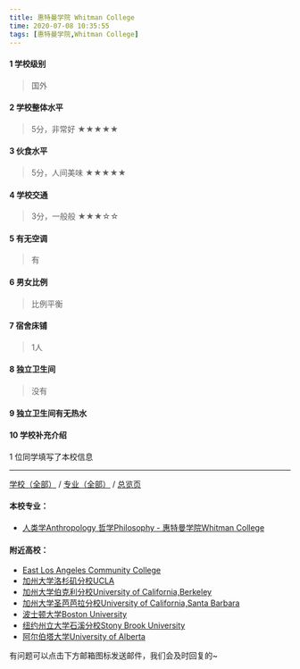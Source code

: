 ```yaml
---
title: 惠特曼学院 Whitman College
time: 2020-07-08 10:35:55
tags: [惠特曼学院,Whitman College]
---
```

#### 1 学校级别
> 国外


#### 2 学校整体水平
> 5分，非常好
★★★★★


#### 3 伙食水平
>  5分，人间美味
★★★★★


#### 4 学校交通
> 3分，一般般
★★★☆☆


#### 5 有无空调
> 有


#### 6 男女比例
> 比例平衡


#### 7 宿舍床铺
> 1人
 

#### 8 独立卫生间
> 没有


#### 9 独立卫生间有无热水
> 


#### 10 学校补充介绍
> 

1 位同学填写了本校信息
***
[学校（全部）](https://univgo.github.io/2020/07/09/学校汇总页) / [专业（全部）](https://univgo.github.io/2020/07/09/专业汇总页) / [总览页](https://univgo.github.io/2020/07/09/总览)
#### 本校专业：
- [人类学Anthropology 哲学Philosophy - 惠特曼学院Whitman College](https://univgo.github.io/2020/07/08/人类学Anthropology%20哲学Philosophy%20-%20惠特曼学院Whitman%20College) 

#### 附近高校：
- [East Los Angeles Community College](https://univgo.github.io/2020/07/08/东洛杉矶学院East%20Los%20Angeles%20College) 
- [加州大学洛杉矶分校UCLA](https://univgo.github.io/2020/07/08/加州大学洛杉矶分校%20UCLA)
- [加州大学伯克利分校University of California,Berkeley](https://univgo.github.io/2020/07/08/加州大学伯克利分校%20University%20of%20California,%20Berkeley) 
- [加州大学圣芭芭拉分校University of California,Santa Barbara](https://univgo.github.io/2020/07/08/加州大学圣芭芭拉分校%20University%20of%20California，Santa%20Barbara) 
- [波士顿大学Boston University](https://univgo.github.io/2020/07/08/波士顿大学Boston%20University)
- [纽约州立大学石溪分校Stony Brook University](https://univgo.github.io/2020/07/08/纽约州立大学石溪分校%20Stony%20Brook%20University)
- [阿尔伯塔大学University of Alberta](https://univgo.github.io/2020/07/08/阿尔伯塔大学University%20of%20Alberta)



有问题可以点击下方邮箱图标发送邮件，我们会及时回复的~

